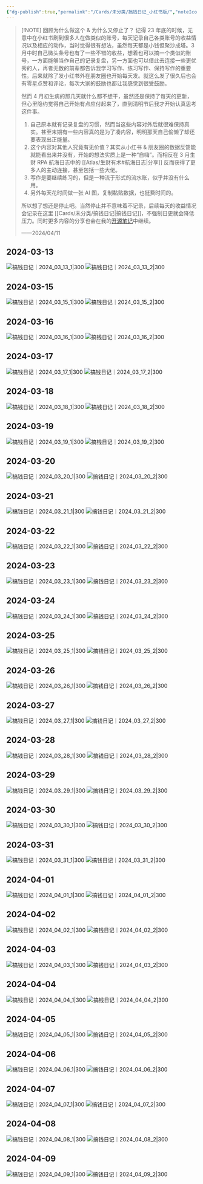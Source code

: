 ```yaml
---
{"dg-publish":true,"permalink":"/Cards/未分类/搞钱日记_小红书版/","noteIcon":1,"created":"2024-04-03","updated":"2024-04-11"}
---
```


> [!NOTE] 回顾为什么做这个 & 为什么又停止了？
> 记得 23 年底的时候，无意中在小红书刷到很多人在做类似的账号，每天记录自己各类账号的收益情况以及相应的动作，当时觉得很有想法，虽然每天都是小钱但聚沙成塔。3 月中时自己微头条号也有了一些不错的收益，想着也可以搞一个类似的账号，一方面能够当作自己的记录复盘，另一方面也可以借此去连接一些更优秀的人，再者无数的前辈都告诉我学习写作、练习写作、保持写作的重要性。后来就除了发小红书外在朋友圈也开始每天发。就这么发了很久后也会有零星点赞和评论，每次大家的鼓励也都让我感觉到很受鼓励。
> 
> 然而 4 月初生病的那几天就什么都不想干，虽然还是保持了每天的更新，但心里隐约觉得自己开始有点应付起来了，直到清明节后我才开始认真思考这件事。
> 1. 自己原本就有记录复盘的习惯，然而当这些内容对外后就很难保持真实。甚至末期有一些内容真的是为了凑内容，明明那天自己偷懒了却还要表现出正能量。
> 2. 这个内容对其他人究竟有无价值？其实从小红书 & 朋友圈的数据反馈能就能看出来并没有，开始的想法实质上是一种“自嗨”。而相反在 3 月生财 RPA 航海日志中的 [[Atlas/生财有术#航海日志\|分享]] 反而获得了更多人的主动连接，甚至包括一些大佬。
> 3. 写作是要继续练习的，但是一种流于形式的流水账，似乎并没有什么用。
> 4. 另外每天花时间做一张 AI 图，复制黏贴数据，也挺费时间的。
> 
> 所以想了想还是停止吧。当然停止并不意味着不记录，后续每天的收益情况会记录在这里 [[Cards/未分类/搞钱日记\|搞钱日记]]，不强制日更就会降低压力。同时更多内容的分享也会在我的[开源笔记](https://xlg.life)中继续。 
> 
> ——2024/04/11

## 2024-03-13
![搞钱日记｜2024_03_13_1|300](http://img.xlg.life/images/202404101616825.jpg) 
![搞钱日记｜2024_03_13_2|300](http://img.xlg.life/images/202404101616418.jpg)

## 2024-03-15
![搞钱日记｜2024_03_15_1|300](http://img.xlg.life/images/202404111545923.jpg)
![搞钱日记｜2024_03_15_2|300](http://img.xlg.life/images/202404111545924.jpg)

## 2024-03-16
![搞钱日记｜2024_03_16_1|300](http://img.xlg.life/images/202404111546627.jpg)
![搞钱日记｜2024_03_16_2|300](http://img.xlg.life/images/202404111546626.jpg)

## 2024-03-17
![搞钱日记｜2024_03_17_1|300](http://img.xlg.life/images/202404111546544.jpg)
![搞钱日记｜2024_03_17_2|300](http://img.xlg.life/images/202404111548904.jpg)

## 2024-03-18
![搞钱日记｜2024_03_18_1|300](http://img.xlg.life/images/202404111548859.jpg)
![搞钱日记｜2024_03_18_2|300](http://img.xlg.life/images/202404111548887.jpg)

## 2024-03-19
![搞钱日记｜2024_03_19_1|300](http://img.xlg.life/images/202404111549865.jpg)
![搞钱日记｜2024_03_19_2|300](http://img.xlg.life/images/202404111549547.jpg)

## 2024-03-20
![搞钱日记｜2024_03_20_1|300](http://img.xlg.life/images/202404111637643.jpg)
![搞钱日记｜2024_03_20_2|300](http://img.xlg.life/images/202404111549094.jpg)

## 2024-03-21
![搞钱日记｜2024_03_21_1|300](http://img.xlg.life/images/202404111638212.jpg)
![搞钱日记｜2024_03_21_2|300](http://img.xlg.life/images/202404111550449.jpg)

## 2024-03-22
![搞钱日记｜2024_03_22_1|300](http://img.xlg.life/images/202404111550588.jpg)
![搞钱日记｜2024_03_22_2|300](http://img.xlg.life/images/202404111551362.jpg)

## 2024-03-23
![搞钱日记｜2024_03_23_1|300](http://img.xlg.life/images/202404111551112.jpg)
![搞钱日记｜2024_03_23_2|300](http://img.xlg.life/images/202404111551276.jpg)

## 2024-03-24
![搞钱日记｜2024_03_24_1|300](http://img.xlg.life/images/202404111644223.jpg)
![搞钱日记｜2024_03_24_2|300](http://img.xlg.life/images/202404111552949.jpg)

## 2024-03-25
![搞钱日记｜2024_03_25_1|300](http://img.xlg.life/images/202404111552354.jpg)
![搞钱日记｜2024_03_25_2|300](http://img.xlg.life/images/202404111552898.jpg)

## 2024-03-26
![搞钱日记｜2024_03_26_1|300](http://img.xlg.life/images/202404111645288.jpg)
![搞钱日记｜2024_03_26_2|300](http://img.xlg.life/images/202404111553697.jpg)

## 2024-03-27
![搞钱日记｜2024_03_27_1|300](http://img.xlg.life/images/202404111553623.jpg)
![搞钱日记｜2024_03_27_2|300](http://img.xlg.life/images/202404111553286.jpg)

## 2024-03-28
![搞钱日记｜2024_03_28_1|300](http://img.xlg.life/images/202404111553046.jpg)
![搞钱日记｜2024_03_28_2|300](http://img.xlg.life/images/202404111554694.jpg)

## 2024-03-29
![搞钱日记｜2024_03_29_1|300](http://img.xlg.life/images/202404111650604.jpg)
![搞钱日记｜2024_03_29_2|300](http://img.xlg.life/images/202404111555319.jpg)

## 2024-03-30
![搞钱日记｜2024_03_30_1|300](http://img.xlg.life/images/202404111554848.jpg)
![搞钱日记｜2024_03_30_2|300](http://img.xlg.life/images/202404111555703.jpg)

## 2024-03-31
![搞钱日记｜2024_03_31_1|300](http://img.xlg.life/images/202404111650046.jpg)
![搞钱日记｜2024_03_31_2|300](http://img.xlg.life/images/202404111555860.jpg)

## 2024-04-01
![搞钱日记｜2024_04_01_1|300](http://img.xlg.life/images/202404111555360.jpg)
![搞钱日记｜2024_04_01_2|300](http://img.xlg.life/images/202404111555469.jpg)

## 2024-04-02
![搞钱日记｜2024_04_02_1|300](http://img.xlg.life/images/202404111555587.jpg)
![搞钱日记｜2024_04_02_2|300](http://img.xlg.life/images/202404111656752.jpg)

## 2024-04-03
![搞钱日记｜2024_04_03_1|300](http://img.xlg.life/images/202404111556360.jpg)
![搞钱日记｜2024_04_03_2|300](http://img.xlg.life/images/202404111556879.jpg)

## 2024-04-04
![搞钱日记｜2024_04_04_1|300](http://img.xlg.life/images/202404111556814.jpg)
![搞钱日记｜2024_04_04_2|300](http://img.xlg.life/images/202404111556589.jpg)

## 2024-04-05
![搞钱日记｜2024_04_05_1|300](http://img.xlg.life/images/202404111557917.jpg)
![搞钱日记｜2024_04_05_2|300](http://img.xlg.life/images/202404111557391.jpg)

## 2024-04-06
![搞钱日记｜2024_04_06_1|300](http://img.xlg.life/images/202404111557570.jpg)
![搞钱日记｜2024_04_06_2|300](http://img.xlg.life/images/202404111557488.jpg)

## 2024-04-07
![搞钱日记｜2024_04_07_1|300](http://img.xlg.life/images/202404111651998.jpg)
![搞钱日记｜2024_04_07_2|300](http://img.xlg.life/images/202404111557417.jpg)

## 2024-04-08
![搞钱日记｜2024_04_08_1|300](http://img.xlg.life/images/202404111557642.jpg)
![搞钱日记｜2024_04_08_2|300](http://img.xlg.life/images/202404111558262.jpg)

## 2024-04-09
![搞钱日记｜2024_04_09_1|300](http://img.xlg.life/images/202404111558192.jpg)
![搞钱日记｜2024_04_09_2|300](http://img.xlg.life/images/202404111558723.jpg)